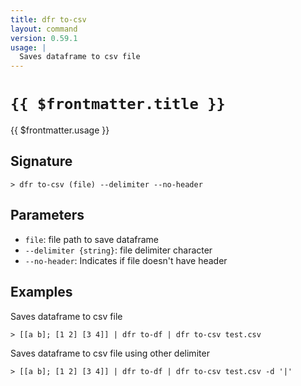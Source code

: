 ```yaml
---
title: dfr to-csv
layout: command
version: 0.59.1
usage: |
  Saves dataframe to csv file
---
```


# `{{ $frontmatter.title }}`

<div style='white-space: pre-wrap;'>{{ $frontmatter.usage }}</div>

## Signature

`> dfr to-csv (file) --delimiter --no-header`

## Parameters

- `file`: file path to save dataframe
- `--delimiter {string}`: file delimiter character
- `--no-header`: Indicates if file doesn't have header

## Examples

Saves dataframe to csv file

```shell
> [[a b]; [1 2] [3 4]] | dfr to-df | dfr to-csv test.csv
```

Saves dataframe to csv file using other delimiter

```shell
> [[a b]; [1 2] [3 4]] | dfr to-df | dfr to-csv test.csv -d '|'
```

